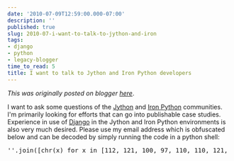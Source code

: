 ```yaml
---
date: '2010-07-09T12:59:00.000-07:00'
description: ''
published: true
slug: 2010-07-i-want-to-talk-to-jython-and-iron
tags:
- django
- python
- legacy-blogger
time_to_read: 5
title: I want to talk to Jython and Iron Python developers
---
```


*This was originally posted on blogger [here](https://pydanny.blogspot.com/2010/07/i-want-to-talk-to-jython-and-iron.html)*.

I want to ask some questions of the [Jython](www.jython.org/) and [Iron Python](https://ironpython.net/) communities. I'm primarily looking for efforts that can go into publishable case studies. Experience in use of [Django](https://djangoproject.com) in the Jython and Iron Python environments is also very much desired. Please use my email address which is obfuscated below and can be decoded by simply running the code in a python shell:
<pre class="prettyprint lang-py">''.join([chr(x) for x in [112, 121, 100, 97, 110, 110, 121, 64, 103, 109, 97, 105, 108, 46, 99, 111, 109]])</pre>